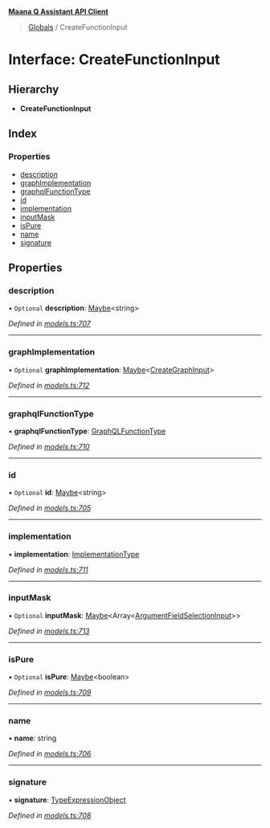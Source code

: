 **[Maana Q Assistant API Client](../README.md)**

> [Globals](../README.md) / CreateFunctionInput

# Interface: CreateFunctionInput

## Hierarchy

* **CreateFunctionInput**

## Index

### Properties

* [description](createfunctioninput.md#description)
* [graphImplementation](createfunctioninput.md#graphimplementation)
* [graphqlFunctionType](createfunctioninput.md#graphqlfunctiontype)
* [id](createfunctioninput.md#id)
* [implementation](createfunctioninput.md#implementation)
* [inputMask](createfunctioninput.md#inputmask)
* [isPure](createfunctioninput.md#ispure)
* [name](createfunctioninput.md#name)
* [signature](createfunctioninput.md#signature)

## Properties

### description

• `Optional` **description**: [Maybe](../README.md#maybe)\<string>

*Defined in [models.ts:707](https://github.com/maana-io/q-assistant-client/blob/develop/src/models.ts#L707)*

___

### graphImplementation

• `Optional` **graphImplementation**: [Maybe](../README.md#maybe)\<[CreateGraphInput](creategraphinput.md)>

*Defined in [models.ts:712](https://github.com/maana-io/q-assistant-client/blob/develop/src/models.ts#L712)*

___

### graphqlFunctionType

•  **graphqlFunctionType**: [GraphQLFunctionType](../enums/graphqlfunctiontype.md)

*Defined in [models.ts:710](https://github.com/maana-io/q-assistant-client/blob/develop/src/models.ts#L710)*

___

### id

• `Optional` **id**: [Maybe](../README.md#maybe)\<string>

*Defined in [models.ts:705](https://github.com/maana-io/q-assistant-client/blob/develop/src/models.ts#L705)*

___

### implementation

•  **implementation**: [ImplementationType](../enums/implementationtype.md)

*Defined in [models.ts:711](https://github.com/maana-io/q-assistant-client/blob/develop/src/models.ts#L711)*

___

### inputMask

• `Optional` **inputMask**: [Maybe](../README.md#maybe)\<Array\<[ArgumentFieldSelectionInput](argumentfieldselectioninput.md)>>

*Defined in [models.ts:713](https://github.com/maana-io/q-assistant-client/blob/develop/src/models.ts#L713)*

___

### isPure

• `Optional` **isPure**: [Maybe](../README.md#maybe)\<boolean>

*Defined in [models.ts:709](https://github.com/maana-io/q-assistant-client/blob/develop/src/models.ts#L709)*

___

### name

•  **name**: string

*Defined in [models.ts:706](https://github.com/maana-io/q-assistant-client/blob/develop/src/models.ts#L706)*

___

### signature

•  **signature**: [TypeExpressionObject](../README.md#typeexpressionobject)

*Defined in [models.ts:708](https://github.com/maana-io/q-assistant-client/blob/develop/src/models.ts#L708)*
